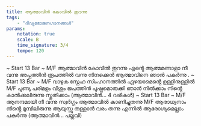 ```yaml
---
title: ആത്മാവിൻ കോവിൽ തുറന്നു
tags:
    - "ദിവ്യഭോജനഗാനങ്ങൾ"
params:
    notation: true
    scale: B
    time_signature: 3/4
    tempo: 120
---
```

~ Start 13 Bar ~
M/F
ആത്മാവിൻ കോവിൽ തുറന്നു
എൻ്റെ ആത്മമണാളാ നീ വന്നു
അപ്പത്തിൻ രൂപത്തിൽ വന്നു നിനക്കെൻ
ആത്മാവിനെ ഞാൻ പകർന്നു
.
~ Start 13 Bar ~
M/F
വാഴുക സ്നേഹ സിംഹാനത്തിൽ
ഏഴയാമെൻ്റെ ഉള്ളിനുള്ളിൽ
M/F
പുണ്യ പരിമളം വീശും ജപത്തിൻ
പുഷ്പമൊരുക്കി ഞാൻ നിൽക്കാം
നിൻ്റെ കാൽക്കലിരുന്നു സ്തുതിക്കാം
(ആത്മാവിൻ... 4 വരികൾ)
~ Start 13 Bar ~
M/F
ആനന്ദമായി നീ വന്നു സ്വർഗ്ഗം
ആത്മാവിൽ കാണിച്ചുതന്നു
M/F
ആരാധ്യനാം നിൻ്റെ മുമ്പിലിരുന്നു
ആയുസ്സു തള്ളാൻ വരം തന്നു
എന്നിൽ ആരോഗ്യമെല്ലാം പകർന്നു
(ആത്മാവിൻ... പല്ലവി)
